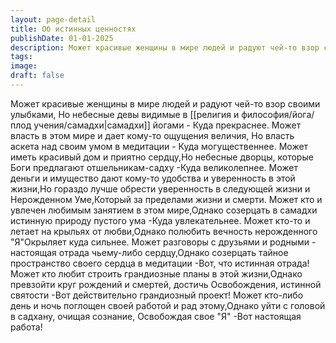 ```yaml
---
layout: page-detail
title: Об истинных ценностях
publishDate: 01-01-2025
description: Может красивые женщины в мире людей и радуют чей-то взор своими улыбками,Но небесные девы видимые в самадхи йогами - Куда прекраснее. Может власть в этом мире и дает кому-то ощущения величия, Но власть аскета над своим умом в медитации - Куда могущественнее.
tags:
image:
draft: false
---
```

Может красивые женщины в мире людей и радуют чей-то взор своими улыбками, Но небесные девы видимые в [[религия и философия/йога/плод учения/самадхи|самадхи]] йогами - Куда прекраснее. Может власть в этом мире и дает кому-то ощущения величия, Но власть аскета над своим умом в медитации - Куда могущественнее. Может иметь красивый дом и приятно сердцу,Но небесные дворцы, которые Боги предлагают отшельникам-садху -Куда великолепнее. Может деньги и имущество дают кому-то удобства и уверенность в этой жизни,Но гораздо лучше обрести уверенность в следующей жизни и Нерожденном Уме,Который за пределами жизни и смерти. Может кто и увлечен любимым занятием в этом мире,Однако созерцать в самадхи истинную природу пустого ума -Куда увлекательнее. Может кто-то и летает на крыльях от любви,Однако полюбить вечность нерожденного "Я"Окрыляет куда сильнее. Может разговоры с друзьями и родными - настоящая отрада чьему-либо сердцу,Однако созерцать тайное пространство своего сердца в медитации -Вот, что истинная отрада! Может кто любит строить грандиозные планы в этой жизни,Однако превзойти круг рождений и смертей, достичь Освобождения, истинной святости -Вот действительно грандиозный проект! Может кто-либо день и ночь поглощен своей работой и рад этому,Однако уйти с головой в садхану, очищая сознание, Освобождая свое "Я" -Вот настоящая работа!
  
